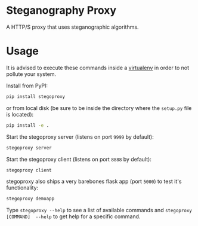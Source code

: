 # Steganography Proxy

A HTTP/S proxy that uses steganographic algorithms.


# Usage

It is advised to execute these commands inside a
[virtualenv](https://virtualenv.pypa.io/en/stable/userguide/) in order to not
pollute your system.


Install from PyPI:
```bash
pip install stegoproxy
```
or from local disk (be sure to be inside the directory where the `setup.py` file
is located):
```bash
pip install -e .
```

Start the stegoproxy server (listens on port `9999` by default):
```bash
stegoproxy server
```

Start the stegoproxy client (listens on port `8888` by default):
```bash
stegoproxy client
```

stegoproxy also ships a very barebones flask app (port `5000`) to test it's
functionality:
```bash
stegoproxy demoapp
```

Type `stegoproxy --help` to see a list of available commands and `stegoproxy
[COMMAND]  --help` to get help for a specific command.
